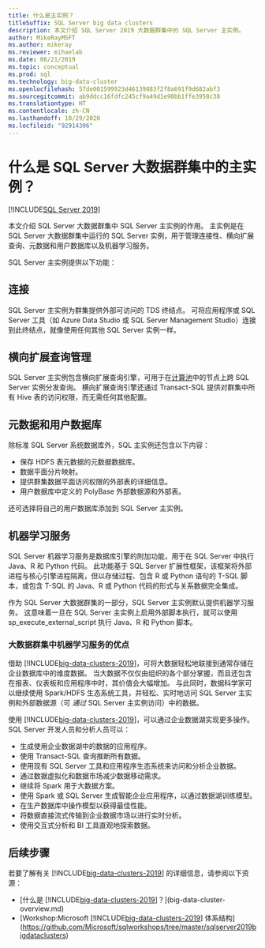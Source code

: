 ```yaml
---
title: 什么是主实例？
titleSuffix: SQL Server big data clusters
description: 本文介绍 SQL Server 2019 大数据群集中的 SQL Server 主实例。
author: MikeRayMSFT
ms.author: mikeray
ms.reviewer: mihaelab
ms.date: 08/21/2019
ms.topic: conceptual
ms.prod: sql
ms.technology: big-data-cluster
ms.openlocfilehash: 57de001599923d46139883f2f8a691f9d682abf3
ms.sourcegitcommit: ab9ddcc16fdfc245cf9a49d1e90bb1ffe3958c38
ms.translationtype: HT
ms.contentlocale: zh-CN
ms.lasthandoff: 10/29/2020
ms.locfileid: "92914306"
---
```

# <a name="what-is-the-master-instance-in-a-sql-server-big-data-cluster"></a>什么是 SQL Server 大数据群集中的主实例？

[!INCLUDE[SQL Server 2019](../includes/applies-to-version/sqlserver2019.md)]

本文介绍 SQL Server 大数据群集中 SQL Server 主实例的作用。 主实例是在 SQL Server 大数据群集中运行的 SQL Server 实例，用于管理连接性、横向扩展查询、元数据和用户数据库以及机器学习服务。

SQL Server 主实例提供以下功能：

## <a name="connectivity"></a>连接

SQL Server 主实例为群集提供外部可访问的 TDS 终结点。 可将应用程序或 SQL Server 工具（如 Azure Data Studio 或 SQL Server Management Studio）连接到此终结点，就像使用任何其他 SQL Server 实例一样。

## <a name="scale-out-query-management"></a>横向扩展查询管理

SQL Server 主实例包含横向扩展查询引擎，可用于在[计算池](concept-compute-pool.md)中的节点上跨 SQL Server 实例分发查询。 横向扩展查询引擎还通过 Transact-SQL 提供对群集中所有 Hive 表的访问权限，而无需任何其他配置。

## <a name="metadata-and-user-databases"></a>元数据和用户数据库

除标准 SQL Server 系统数据库外，SQL 主实例还包含以下内容：

- 保存 HDFS 表元数据的元数据数据库。
- 数据平面分片映射。
- 提供群集数据平面访问权限的外部表的详细信息。
- 用户数据库中定义的 PolyBase 外部数据源和外部表。

还可选择将自己的用户数据库添加到 SQL Server 主实例。

## <a name="machine-learning-services"></a>机器学习服务

SQL Server 机器学习服务是数据库引擎的附加功能，用于在 SQL Server 中执行 Java、R 和 Python 代码。 此功能基于 SQL Server 扩展性框架，该框架将外部进程与核心引擎进程隔离，但以存储过程、包含 R 或 Python 语句的 T-SQL 脚本，或包含 T-SQL 的 Java、R 或 Python 代码的形式与关系数据完全集成。

作为 SQL Server 大数据群集的一部分，SQL Server 主实例默认提供机器学习服务。 这意味着一旦在 SQL Server 主实例上启用外部脚本执行，就可以使用 sp_execute_external_script 执行 Java、R 和 Python 脚本。

### <a name="advantages-of-machine-learning-services-in-a-big-data-cluster"></a>大数据群集中机器学习服务的优点

借助 [!INCLUDE[big-data-clusters-2019](../includes/ssbigdataclusters-ss-nover.md)]，可将大数据轻松地联接到通常存储在企业数据库中的维度数据。 当大数据不仅仅由组织的各个部分掌握，而且还包含在报表、仪表板和应用程序中时，其价值会大幅增加。 与此同时，数据科学家可以继续使用 Spark/HDFS 生态系统工具，并轻松、实时地访问 SQL Server 主实例和外部数据源（可 _通过_ SQL Server 主实例访问）中的数据。

使用 [!INCLUDE[big-data-clusters-2019](../includes/ssbigdataclusters-ss-nover.md)]，可以通过企业数据湖实现更多操作。 SQL Server 开发人员和分析人员可以：

* 生成使用企业数据湖中的数据的应用程序。
* 使用 Transact-SQL 查询推断所有数据。
* 使用现有 SQL Server 工具和应用程序生态系统来访问和分析企业数据。
* 通过数据虚拟化和数据市场减少数据移动需求。
* 继续将 Spark 用于大数据方案。
* 使用 Spark 或 SQL Server 生成智能企业应用程序，以通过数据湖训练模型。
* 在生产数据库中操作模型以获得最佳性能。
* 将数据直接流式传输到企业数据市场以进行实时分析。
* 使用交互式分析和 BI 工具直观地探索数据。

## <a name="next-steps"></a>后续步骤

若要了解有关 [!INCLUDE[big-data-clusters-2019](../includes/ssbigdataclusters-ss-nover.md)] 的详细信息，请参阅以下资源：

- [什么是 [!INCLUDE[big-data-clusters-2019](../includes/ssbigdataclusters-ver15.md)]？](big-data-cluster-overview.md)
- [Workshop:Microsoft [!INCLUDE[big-data-clusters-2019](../includes/ssbigdataclusters-ss-nover.md)] 体系结构](https://github.com/Microsoft/sqlworkshops/tree/master/sqlserver2019bigdataclusters)
